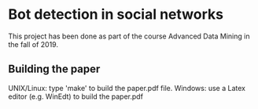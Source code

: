 # Bot detection in social networks

This project has been done as part of the course Advanced Data Mining in the fall of 2019.

## Building the paper
UNIX/Linux: type 'make' to build the paper.pdf file.
Windows: use a Latex editor (e.g. WinEdt) to build the paper.pdf
